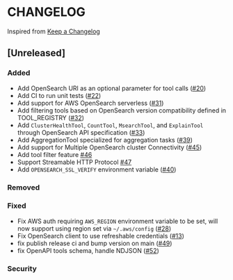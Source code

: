 # CHANGELOG

Inspired from [Keep a Changelog](https://keepachangelog.com/en/1.0.0/)

## [Unreleased]

### Added
- Add OpenSearch URl as an optional parameter for tool calls ([#20](https://github.com/opensearch-project/opensearch-mcp-server-py/pull/20))
- Add CI to run unit tests ([#22](https://github.com/opensearch-project/opensearch-mcp-server-py/pull/22))
- Add support for AWS OpenSearch serverless ([#31](https://github.com/opensearch-project/opensearch-mcp-server-py/pull/31))
- Add filtering tools based on OpenSearch version compatibility defined in TOOL_REGISTRY ([#32](https://github.com/opensearch-project/opensearch-mcp-server-py/pull/32))
- Add `ClusterHealthTool`, `CountTool`,  `MsearchTool`, and `ExplainTool` through OpenSearch API specification ([#33](https://github.com/opensearch-project/opensearch-mcp-server-py/pull/33))
- Add AggregationTool specialized for aggregation tasks ([#39](https://github.com/opensearch-project/opensearch-mcp-server-py/pull/39))
- Add support for Multiple OpenSearch cluster Connectivity ([#45](https://github.com/opensearch-project/opensearch-mcp-server-py/pull/45))
- Add tool filter feature [#46](https://github.com/opensearch-project/opensearch-mcp-server-py/pull/46)
- Support Streamable HTTP Protocol [#47](https://github.com/opensearch-project/opensearch-mcp-server-py/pull/47)
- Add `OPENSEARCH_SSL_VERIFY` environment variable ([#40](https://github.com/opensearch-project/opensearch-mcp-server-py/pull/40))

### Removed

### Fixed
- Fix AWS auth requiring `AWS_REGION` environment variable to be set, will now support using region set via `~/.aws/config` ([#28](https://github.com/opensearch-project/opensearch-mcp-server-py/pull/28))
- Fix OpenSearch client to use refreshable credentials ([#13](https://github.com/opensearch-project/opensearch-mcp-server-py/pull/13))
- fix publish release ci and bump version on main ([#49](https://github.com/opensearch-project/opensearch-mcp-server-py/pull/49))
- fix OpenAPI tools schema, handle NDJSON ([#52](https://github.com/opensearch-project/opensearch-mcp-server-py/pull/52))
### Security

